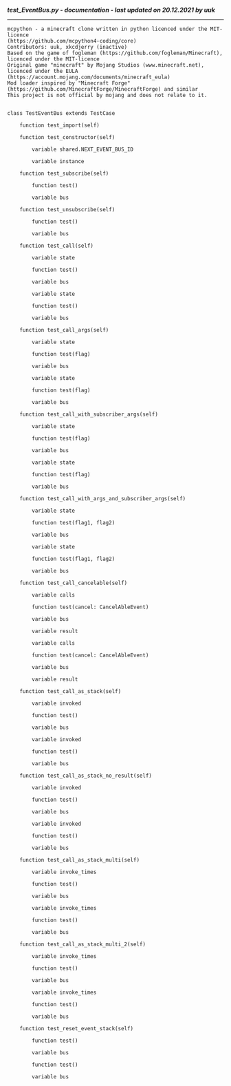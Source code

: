 ***test_EventBus.py - documentation - last updated on 20.12.2021 by uuk***
___

    mcpython - a minecraft clone written in python licenced under the MIT-licence 
    (https://github.com/mcpython4-coding/core)
    Contributors: uuk, xkcdjerry (inactive)
    Based on the game of fogleman (https://github.com/fogleman/Minecraft), licenced under the MIT-licence
    Original game "minecraft" by Mojang Studios (www.minecraft.net), licenced under the EULA
    (https://account.mojang.com/documents/minecraft_eula)
    Mod loader inspired by "Minecraft Forge" (https://github.com/MinecraftForge/MinecraftForge) and similar
    This project is not official by mojang and does not relate to it.


    class TestEventBus extends TestCase

        function test_import(self)

        function test_constructor(self)

            variable shared.NEXT_EVENT_BUS_ID

            variable instance

        function test_subscribe(self)

            function test()

            variable bus

        function test_unsubscribe(self)

            function test()

            variable bus

        function test_call(self)

            variable state

            function test()

            variable bus

            variable state

            function test()

            variable bus

        function test_call_args(self)

            variable state

            function test(flag)

            variable bus

            variable state

            function test(flag)

            variable bus

        function test_call_with_subscriber_args(self)

            variable state

            function test(flag)

            variable bus

            variable state

            function test(flag)

            variable bus

        function test_call_with_args_and_subscriber_args(self)

            variable state

            function test(flag1, flag2)

            variable bus

            variable state

            function test(flag1, flag2)

            variable bus

        function test_call_cancelable(self)

            variable calls

            function test(cancel: CancelAbleEvent)

            variable bus

            variable result

            variable calls

            function test(cancel: CancelAbleEvent)

            variable bus

            variable result

        function test_call_as_stack(self)

            variable invoked

            function test()

            variable bus

            variable invoked

            function test()

            variable bus

        function test_call_as_stack_no_result(self)

            variable invoked

            function test()

            variable bus

            variable invoked

            function test()

            variable bus

        function test_call_as_stack_multi(self)

            variable invoke_times

            function test()

            variable bus

            variable invoke_times

            function test()

            variable bus

        function test_call_as_stack_multi_2(self)

            variable invoke_times

            function test()

            variable bus

            variable invoke_times

            function test()

            variable bus

        function test_reset_event_stack(self)

            function test()

            variable bus

            function test()

            variable bus